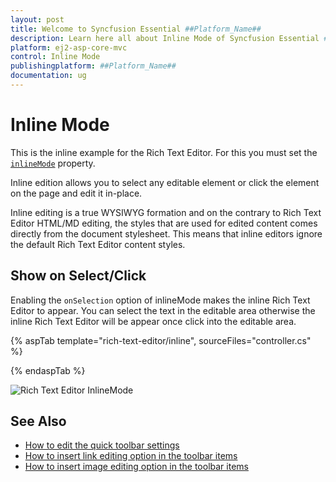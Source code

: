 ```yaml
---
layout: post
title: Welcome to Syncfusion Essential ##Platform_Name##
description: Learn here all about Inline Mode of Syncfusion Essential ##Platform_Name## widgets based on HTML5 and jQuery.
platform: ej2-asp-core-mvc
control: Inline Mode
publishingplatform: ##Platform_Name##
documentation: ug
---
```



# Inline Mode

This is the inline example for the Rich Text Editor. For this you must set the [`inlineMode`](https://help.syncfusion.com/cr/aspnetcore-js2/Syncfusion.EJ2.RichTextEditor.RichTextEditor.html#Syncfusion_EJ2_RichTextEditor_RichTextEditor_InlineMode) property.

Inline edition allows you to select any editable element or click the element on the page and edit it in-place.

Inline editing is a true WYSIWYG formation and on the contrary to Rich Text Editor HTML/MD editing, the styles that are used for edited content comes directly from the document stylesheet. This means that inline editors ignore the default Rich Text Editor content styles.

## Show on Select/Click

Enabling the `onSelection` option of inlineMode makes the inline Rich Text Editor to appear.  You can select the text in the editable area otherwise the inline Rich Text Editor will be appear once click into the editable area.

{% aspTab template="rich-text-editor/inline", sourceFiles="controller.cs" %}

{% endaspTab %}

![Rich Text Editor InlineMode](./images/inline.png)

## See Also

* [How to edit the quick toolbar settings](./toolbar/#quick-inline-toolbar)
* [How to insert link editing option in the toolbar items](./link/#insert-link)
* [How to insert image editing option in the toolbar items](./image/#upload-options)
